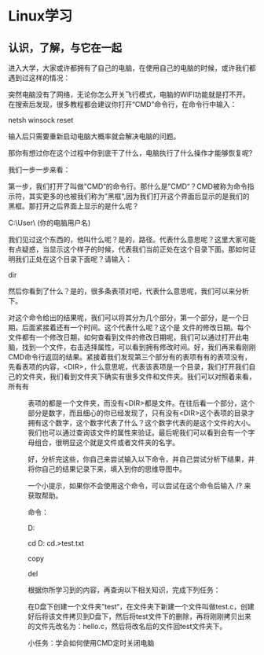 # Linux学习

## 认识，了解，与它在一起

进入大学，大家或许都拥有了自己的电脑，在使用自己的电脑的时候，或许我们都遇到过这样的情况：

突然电脑没有了网络，无论你怎么开关飞行模式，电脑的WIFI功能就是打不开。在搜索后发现，很多教程都会建议你打开“CMD”命令行，在命令行中输入：

netsh winsock reset

输入后只需要重新启动电脑大概率就会解决电脑的问题。

那你有想过你在这个过程中你到底干了什么，电脑执行了什么操作才能够恢复呢?

我们一步一步来看：

第一步，我们打开了叫做”CMD“的命令行。那什么是”CMD“？CMD被称为命令指示符，其实更多的也被我们称为”黑框“,因为我们打开这个界面后显示的是我们的黑框。那打开之后界面上显示的是什么呢？

C:\User\ (你的电脑用户名)

我们见过这个东西的，他叫什么呢？是的，路径。代表什么意思呢？这里大家可能有点疑惑，当显示这个样子的时候，代表我们当前正处在这个目录下面。那如何证明我们正处在这个目录下面呢？请输入：

dir

然后你看到了什么？是的，很多条表项对吧，代表什么意思呢，我们可以来分析下。

对这个命令给出的结果呢，我们可以将其分为几个部分，第一个部分，是一个日期，后面紧接着还有一个时间。这个代表什么呢？这个是 文件的修改日期。每个文件都有一个修改日期，如何查看到文件的修改日期呢，我们可以通过打开此电脑，找到一个文件，右击选择属性，可以看到拥有修改时间。好，我们再来看刚刚CMD命令行返回的结果。紧接着我们发现第三个部分有的表项有有的表项没有，先看表项的内容，\<DIR\>，什么意思呢，代表该表项是一个目录，我们打开我们自己的文件夹，我们看到文件夹下确实有很多文件和文件夹。我们可以对照着来看，所有有<DIR>表项的都是一个文件夹，而没有\<DIR\>都是文件。在往后看一个部分，这个部分是数字，而且细心的你已经发现了，只有没有\<DIR\>这个表项的目录才拥有这个数字，这个数字代表了什么？这个数字代表的是这个文件的大小。我们也可以通过查询该文件的属性来验证。最后呢我们可以看到会有一个字母组合，很明显这个就是文件或者文件夹的名字。

好，分析完这些，你自己来尝试输入以下命令，并自己尝试分析下结果，并将你自己的结果记录下来，填入到你的思维导图中。

一个小提示，如果你不会使用这个命令，可以尝试在这个命令后输入  /?  来获取帮助。

命令：

D:

cd D:	cd.>test.txt	

copy 

del

根据你所学习到的内容，再查询以下相关知识，完成下列任务：

在D盘下创建一个文件夹”test“，在文件夹下新建一个文件叫做test.c，创建好后将该文件拷贝到D盘下，然后将test文件下的删除，再将刚刚拷贝出来的文件先改名为：hello.c，然后将改名后的文件回test文件夹下。

小任务：学会如何使用CMD定时关闭电脑

